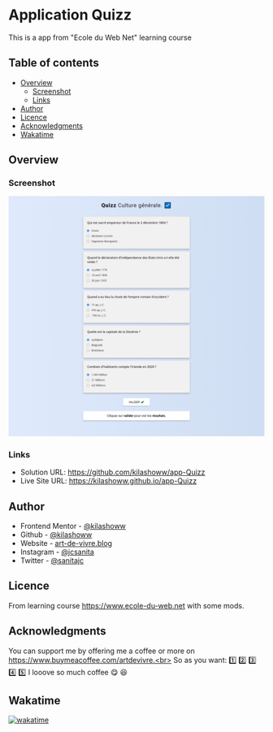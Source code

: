 # Application Quizz

This is a app from "Ecole du Web Net" learning course

## Table of contents

- [Overview](#overview)
  - [Screenshot](#screenshot)
  - [Links](#links)
- [Author](#author)
- [Licence](#licence)
- [Acknowledgments](#acknowledgments)
- [Wakatime](#wakatime)


## Overview

### Screenshot

![Quizz App preview](https://github.com/kilashoww/app-Quizz/blob/main/maquette.png)

### Links

- Solution URL: https://github.com/kilashoww/app-Quizz
- Live Site URL: https://kilashoww.github.io/app-Quizz

## Author

- Frontend Mentor - [@kilashoww](https://www.frontendmentor.io/profile/kilashoww)
- Github - [@kilashoww](https://github.com/kilashoww)
- Website - [art-de-vivre.blog](https://www.art-de-vivre.blog/)
- Instagram - [@jcsanita](https://www.instagram.com/jcsanita)
- Twitter - [@sanitajc](https://twitter.com/sanitajc)

## Licence
From learning course https://www.ecole-du-web.net with some mods.

## Acknowledgments

You can support me by offering me a coffee or more on https://www.buymeacoffee.com/artdevivre.<br>
So as you want: 1️⃣ 2️⃣ 3️⃣ 4️⃣ 5️⃣ I looove so much coffee :yum: :laughing:

## Wakatime
[![wakatime](https://wakatime.com/badge/user/06e45670-5dab-4fd0-87ef-cecd51e17204/project/f87d1283-06e8-41f4-a302-716f1057f081.svg)](https://wakatime.com/badge/user/06e45670-5dab-4fd0-87ef-cecd51e17204/project/f87d1283-06e8-41f4-a302-716f1057f081)
